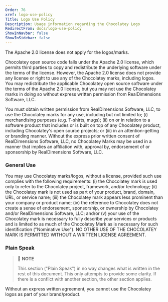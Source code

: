 ```yaml
---
Order: 76
xref: logo-use-policy
Title: Logo Use Policy
Description: Usage information regarding the Chocolatey Logo
RedirectFrom: docs/logo-use-policy
ShowInNavbar: false
ShowInSidebar: false
---
```


The Apache 2.0 license does not apply for the logos/marks.

Chocolatey open source code falls under the Apache 2.0 license, which permits third parties to copy and redistribute the underlying software under the terms of the license. However, the Apache 2.0 license does not provide any license or right to use any of the Chocolatey marks, including logos. You may redistribute the applicable Chocolatey open source software under the terms of the Apache 2.0 license, but you may not use the Chocolatey marks in doing so without express written permission from RealDimensions Software, LLC.

You must obtain written permission from RealDimensions Software, LLC, to use the Chocolatey marks for any use, including but not limited to; (i) merchandising purposes (e.g. T-shirts, mugs); (ii) on or in relation to a software product that includes or is built on top of any Chocolatey product, including Chocolatey's open source projects; or (iii) in an attention-getting or branding manner. Without the express prior written consent of RealDimensions Software, LLC, no Chocolatey Marks may be used in a manner that implies an affiliation with, approval by, endorsement of or sponsorship by RealDimensions Software, LLC.

### General Use

You may use Chocolatey marks/logos, without a license, provided such use complies with the following requirements: (i) the Chocolatey mark is used only to refer to the Chocolatey project, framework, and/or technology; (ii) the Chocolatey mark is not used as part of your product, brand, domain, URL, or service name; (iii) the Chocolatey mark appears less prominent than your company or product name; (iv) the reference to Chocolatey does not create a sense of endorsement, sponsorship, or ownership by Chocolatey and/or RealDimensions Software, LLC; and/or (v) your use of the Chocolatey mark is necessary to fully describe your services or products and is limited to as much of the Chocolatey Mark as is necessary for such identification ("Nominative Use"). NO OTHER USE OF THE CHOCOLATEY MARK IS PERMITTED WITHOUT A WRITTEN LICENSE AGREEMENT.

### Plain Speak

> :memo: **NOTE**
>
> This section ("Plain Speak") in no way changes what is written in the rest of this document. This only attempts to provide some clarity. If there is a conflict with another section, the other section applies.

Without an express written agreement, you cannot use the Chocolatey logos as part of your brand/product.
